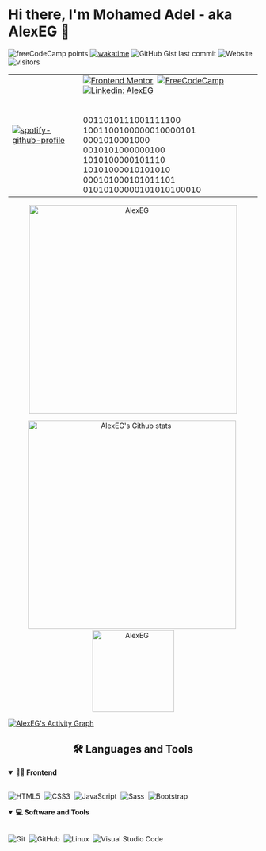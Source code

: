 # Hi there, I'm Mohamed Adel - aka AlexEG 👋 
![freeCodeCamp points](https://img.shields.io/freecodecamp/points/fcc4dcee3ab-a388-4f70-9ad9-0ac52ed81dc7?logo=freecodecamp&logoColor=%2349f3f2&color=%230a0a23&style=plastic)   [![wakatime](https://wakatime.com/badge/user/fbdfdc0f-d449-43dc-8090-ced03a22fe8c.svg)](https://wakatime.com/@fbdfdc0f-d449-43dc-8090-ced03a22fe8c)  ![GitHub Gist last commit](https://img.shields.io/github/gist/last-commit/7b03fe4da895e14b6667c3ab9bf5f6f7?color=%23a41fac&logo=github&logoColor=%23fff&style=plastic)   ![Website](https://img.shields.io/website?down_color=%23ff0000&down_message=404&style=plastic&up_color=%230ef700&up_message=online&url=https%3A%2F%2Falexeg.github.io%2F)   ![visitors](https://visitor-badge.glitch.me/badge?page_id=AlexEG.AlexEG)

|                     |                      |
|:--------------------|:---------------------|
|<div align = "left">[![spotify-github-profile](https://spotify-github-profile.vercel.app/api/view?uid=31pdpcquhjbfdyqmhp6j6sy3xaxq&cover_image=true&theme=default&show_offline=true&background_color=121212&bar_color_cover=true)](https://open.spotify.com/user/31pdpcquhjbfdyqmhp6j6sy3xaxq)</div>|<div align = "left"> [![Frontend Mentor](https://img.shields.io/badge/-Frontend%20Mentor-5F3DC4?style=for-the-badge&logo=FrontendMentor&logoColor=white&link=https://www.frontendmentor.io/profile/AlexEG)](https://www.frontendmentor.io/profile/AlexEG)&nbsp;  [![FreeCodeCamp](https://img.shields.io/badge/-FreeCodeCamp-0A0A23?style=for-the-badge&logo=FreeCodeCamp&logoColor=white&link=https://www.freecodecamp.org)](https://www.freecodecamp.org/fcc4dcee3ab-a388-4f70-9ad9-0ac52ed81dc7)&nbsp; [![Linkedin: AlexEG](https://img.shields.io/badge/-linkedin-blue?style=for-the-badge&logo=Linkedin&logoColor=white&link=https://www.linkedin.com/in/mohamed-adel-69a452249/)](https://www.linkedin.com/in/mohamed-adel-69a452249/)&nbsp;       <br><br><br>0011010111001111100<br>1001100100000010000101<br>0001010001000<br>0010101000000100<br>1010100000101110<br>10101000010101010<br>000101000101011101<br>01010100000101010100010</div>|



<!-- [![CodePen](https://img.shields.io/badge/-CodePen-000000?style=for-the-badge&logo=CodePen&logoColor=white&link=https://codepen.io/Alexander_EG)](https://codepen.io/Alexander_EG)&nbsp; -->

<!-- ## I'm a College student, Egyptian, Developer, and Freelancer!! -->



<!-- ///////////////////////////// -->
<p align="center">
<img src="http://github-readme-streak-stats.herokuapp.com?user=AlexEG&theme=radical&hide_border=true" alt="AlexEG" width="420"/>
</p>
 <p align="center">
<img src="https://github-readme-stats.vercel.app/api?username=AlexEG&show_icons=true&theme=radical&count_private=true" alt="AlexEG's Github stats" width="420"/>&nbsp;<img src="https://github-readme-stats.vercel.app/api/top-langs/?username=AlexEG&layout=compact&theme=radical" alt="AlexEG" height="165">
</p>
<!-- //////////////////////////////////// -->
 <!-- https://github.com/ashutosh00710/github-readme-activity-graph -->

  <a href="https://github.com/ashutosh00710/github-readme-activity-graph"><img alt="AlexEG's Activity Graph" src="https://github-readme-activity-graph.cyclic.app/graph/?username=AlexEG&bg_color=141321&color=F8D866&line=fe428e&point=FFFFFF&hide_border=true" /></a>
<!-- //////////////////////////////////// -->


<!--START_SECTION:waka--><!--END_SECTION:waka-->





   


<h2 align="center">🛠️ Languages and Tools</h2>

<!-- <div align="center"> -->
<details open>
<summary><b>🏄‍♂️ Frontend</b></summary>
<br>
  
![HTML5](https://img.shields.io/badge/-HTML5-E34F26?style=for-the-badge&logo=html5&logoColor=white)&nbsp;
![CSS3](https://img.shields.io/badge/-CSS3-1572B6?style=for-the-badge&logo=css3)&nbsp;
![JavaScript](https://img.shields.io/badge/-JavaScript-black?style=for-the-badge&logo=javascript)&nbsp;
![Sass](https://img.shields.io/badge/-Sass-CC6699?style=for-the-badge&logo=sass&logoColor=white)&nbsp;
![Bootstrap](https://img.shields.io/badge/-Bootstrap-563D7C?style=for-the-badge&logo=bootstrap)&nbsp;

</details>


<details open>
<summary><b>💻 Software and Tools</b></summary> 
<br>

![Git](https://img.shields.io/badge/-Git-black?style=for-the-badge&logo=git)&nbsp;
![GitHub](https://img.shields.io/badge/-GitHub-181717?style=for-the-badge&logo=github)&nbsp;
![Linux](https://img.shields.io/badge/-Linux-black?style=for-the-badge&logo=linux)&nbsp;
![Visual Studio Code](https://img.shields.io/badge/-Visual%20Studio%20Code-007ACC?style=for-the-badge&&logo=visual-studio-code&logoColor=white)&nbsp;
</details>




<!-- ===================== -->
<!-- <details>
<summary><b>🏆 Github Trophies</b></summary>
<br>
<p align="center">
<img src="https://github-profile-trophy.vercel.app/?username=AlexEG&theme=radical&no-frame=true&no-bg=true" alt="AlexEG" />
</p>
</details> -->
<!-- ===================== -->


<!-- ===================== -->
<!-- <details open>
<summary><b>🧰 Backend</b></summary>
<br>
![JavaScript](https://img.shields.io/badge/-JavaScript-black?style=for-the-badge&logo=javascript)&nbsp;
![Node.js](https://img.shields.io/badge/-Node.js-black?style=for-the-badge&logo=Node.js)&nbsp;
</details>
<details open>
<summary><b>🗄️ Database</b></summary>
<br>
</details>
-->
<!-- ===================== -->
